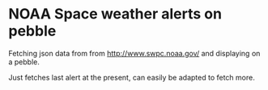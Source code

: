 NOAA Space weather alerts on pebble
==========

Fetching json data from from http://www.swpc.noaa.gov/ and displaying on a pebble.

Just fetches last alert at the present, can easily be adapted to fetch more.

